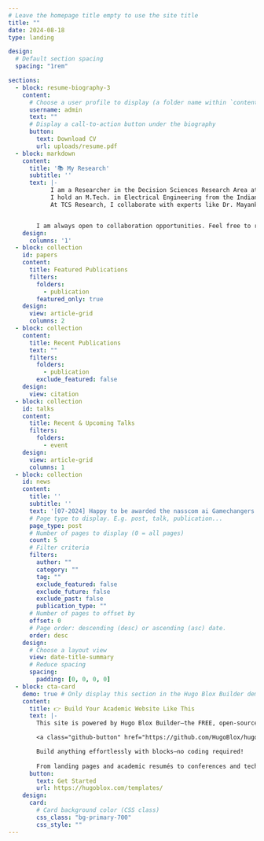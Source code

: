 ```yaml
---
# Leave the homepage title empty to use the site title
title: ""
date: 2024-08-18
type: landing

design:
  # Default section spacing
  spacing: "1rem"

sections:
  - block: resume-biography-3
    content:
      # Choose a user profile to display (a folder name within `content/authors/`)
      username: admin
      text: ""
      # Display a call-to-action button under the biography
      button:
        text: Download CV
        url: uploads/resume.pdf
  - block: markdown
    content:
      title: '📚 My Research'
      subtitle: ''
      text: |-
            I am a Researcher in the Decision Sciences Research Area at TCS Research, driven by a deep passion for leveraging machine learning and operational research to tackle complex, real-world challenges. My expertise spans across diverse domains, with a strong focus on reinforcement learning and its practical applications. From optimizing power networks and supply chains to pioneering peer-to-peer energy trading and advancing electric vehicle technology, I aim to bridge the gap between theoretical research and impactful, real-world solutions.
            I hold an M.Tech. in Electrical Engineering from the Indian Institute of Technology, Gandhinagar, where I conducted award-winning research on Peer-to-Peer Energy Trading. My thesis, supervised by Prof. Naran Pindoriya, earned recognition through the Grid-India Power Systems Award, placing me among the top fifteen recipients. I’ve also presented at conferences, with one paper under review and a patent filed.
            At TCS Research, I collaborate with experts like Dr. Mayank Baranwal and Dr. Harshad Khadilkar to apply reinforcement learning to uncertain real-world problems, including power and supply-chain networks. My work also explores innovative approaches, such as using attention models for vehicle routing with time windows and integrating large language models with reinforcement learning for enhanced train scheduling.


        I am always open to collaboration opportunities. Feel free to reach out! 😃
    design:
      columns: '1'
  - block: collection
    id: papers
    content:
      title: Featured Publications
      filters:
        folders:
          - publication
        featured_only: true
    design:
      view: article-grid
      columns: 2
  - block: collection
    content:
      title: Recent Publications
      text: ""
      filters:
        folders:
          - publication
        exclude_featured: false
    design:
      view: citation
  - block: collection
    id: talks
    content:
      title: Recent & Upcoming Talks
      filters:
        folders:
          - event
    design:
      view: article-grid
      columns: 1
  - block: collection
    id: news
    content:
      title: ''
      subtitle: ''
      text: '[07-2024] Happy to be awarded the nasscom ai Gamechangers Award 2024 in AI research category for our work on reinforcement learning based control of power networks. '
      # Page type to display. E.g. post, talk, publication...
      page_type: post
      # Number of pages to display (0 = all pages)
      count: 5
      # Filter criteria
      filters:
        author: ""
        category: ""
        tag: ""
        exclude_featured: false
        exclude_future: false
        exclude_past: false
        publication_type: ""
      # Number of pages to offset by
      offset: 0
      # Page order: descending (desc) or ascending (asc) date.
      order: desc
    design:
      # Choose a layout view
      view: date-title-summary
      # Reduce spacing
      spacing:
        padding: [0, 0, 0, 0]
  - block: cta-card
    demo: true # Only display this section in the Hugo Blox Builder demo site
    content:
      title: 👉 Build Your Academic Website Like This
      text: |-
        This site is powered by Hugo Blox Builder—the FREE, open-source website builder based on Hugo, trusted by over 250,000 academics.

        <a class="github-button" href="https://github.com/HugoBlox/hugo-blox-builder" data-color-scheme="no-preference: light; light: light; dark: dark;" data-icon="octicon-star" data-size="large" data-show-count="true" aria-label="Star HugoBlox/hugo-blox-builder on GitHub">Star</a>

        Build anything effortlessly with blocks—no coding required!
        
        From landing pages and academic resumés to conferences and tech blogs.
      button:
        text: Get Started
        url: https://hugoblox.com/templates/
    design:
      card:
        # Card background color (CSS class)
        css_class: "bg-primary-700"
        css_style: ""
---
```

